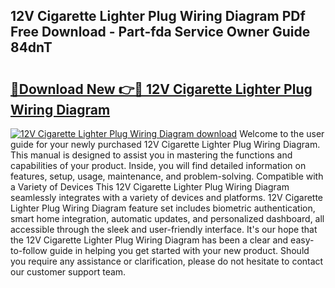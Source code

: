 ## 12V Cigarette Lighter Plug Wiring Diagram PDf Free Download - Part-fda Service Owner Guide 84dnT

# <h2><a href="http://dfl0rhn.blite.top/?on=12V+Cigarette+Lighter+Plug+Wiring+Diagram">🔗Download New 👉🔴 12V Cigarette Lighter Plug Wiring Diagram</a></h2>

[![12V Cigarette Lighter Plug Wiring Diagram download](https://i.imgur.com/lujVjoI.png)](http://dfl0rhn.blite.top/?on=12V+Cigarette+Lighter+Plug+Wiring+Diagram)
Welcome to the user guide for your newly purchased 12V Cigarette Lighter Plug Wiring Diagram. This manual is designed to assist you in mastering the functions and capabilities of your product. Inside, you will find detailed information on features, setup, usage, maintenance, and problem-solving. Compatible with a Variety of Devices This 12V Cigarette Lighter Plug Wiring Diagram seamlessly integrates with a variety of devices and platforms. 12V Cigarette Lighter Plug Wiring Diagram feature set includes biometric authentication, smart home integration, automatic updates, and personalized dashboard, all accessible through the sleek and user-friendly interface. It's our hope that the 12V Cigarette Lighter Plug Wiring Diagram has been a clear and easy-to-follow guide in helping you get started with your new product. Should you require any assistance or clarification, please do not hesitate to contact our customer support team.
